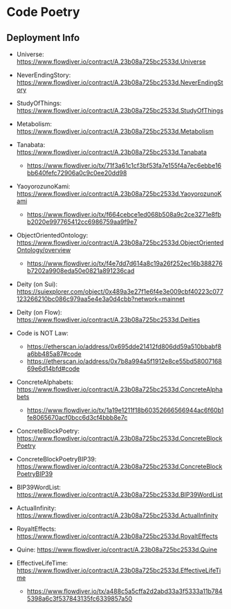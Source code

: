 # Code Poetry

## Deployment Info

- Universe: https://www.flowdiver.io/contract/A.23b08a725bc2533d.Universe

- NeverEndingStory: https://www.flowdiver.io/contract/A.23b08a725bc2533d.NeverEndingStory

- StudyOfThings: https://www.flowdiver.io/contract/A.23b08a725bc2533d.StudyOfThings

- Metabolism: https://www.flowdiver.io/contract/A.23b08a725bc2533d.Metabolism

- Tanabata: https://www.flowdiver.io/contract/A.23b08a725bc2533d.Tanabata
    - https://www.flowdiver.io/tx/71f3a61c1cf3bf53fa7e155f4a7ec6ebbe16bb640fefc72906a0c9c0ee20dd98

- YaoyorozunoKami: https://www.flowdiver.io/contract/A.23b08a725bc2533d.YaoyorozunoKami
    - https://www.flowdiver.io/tx/f664cebce1ed068b508a9c2ce3271e8fbb2020e997765412cc6986759aa9f9e7

- ObjectOrientedOntology: https://www.flowdiver.io/contract/A.23b08a725bc2533d.ObjectOrientedOntology/overview
    - https://www.flowdiver.io/tx/f4e7dd7d614a8c19a26f252ec16b388276b7202a9908eda50e0821a891236cad

- Deity (on Sui): https://suiexplorer.com/object/0x489a3e27f1e6f4e3e009cbf40223c077123266210bc086c979aa5e4e3a0d4cbb?network=mainnet

- Deity (on Flow): https://www.flowdiver.io/contract/A.23b08a725bc2533d.Deities

- Code is NOT Law:
    - https://etherscan.io/address/0x695dde21412fd806dd59a510bbabf8a6bb485a87#code
    - https://etherscan.io/address/0x7b8a994a5f1912e8ce55bd5800716869e6d14bfd#code

- ConcreteAlphabets: https://www.flowdiver.io/contract/A.23b08a725bc2533d.ConcreteAlphabets
    - https://www.flowdiver.io/tx/1a19e1211f18b60352666566944ac6f60b1fe8065670acf0bcc6d3cf4bbb8e7c

- ConcreteBlockPoetry: https://www.flowdiver.io/contract/A.23b08a725bc2533d.ConcreteBlockPoetry

- ConcreteBlockPoetryBIP39: https://www.flowdiver.io/contract/A.23b08a725bc2533d.ConcreteBlockPoetryBIP39

- BIP39WordList: https://www.flowdiver.io/contract/A.23b08a725bc2533d.BIP39WordList

- ActualInfinity: https://www.flowdiver.io/contract/A.23b08a725bc2533d.ActualInfinity

- RoyaltEffects: https://www.flowdiver.io/contract/A.23b08a725bc2533d.RoyaltEffects

- Quine: https://www.flowdiver.io/contract/A.23b08a725bc2533d.Quine

- EffectiveLifeTime: https://www.flowdiver.io/contract/A.23b08a725bc2533d.EffectiveLifeTime
    - https://www.flowdiver.io/tx/a488c5a5cffa2d2abd33a3f5333a11b7845398a6c3f537843135fc6339857a50
